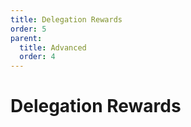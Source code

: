 ```yaml
---
title: Delegation Rewards
order: 5
parent:
  title: Advanced
  order: 4
---
```


# Delegation Rewards
